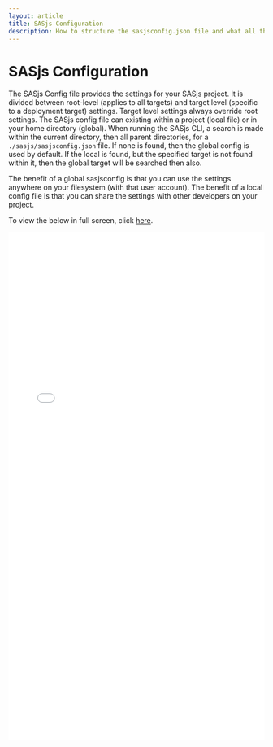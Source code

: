 ```yaml
---
layout: article
title: SASjs Configuration
description: How to structure the sasjsconfig.json file and what all the attributes actually do
---
```


# SASjs Configuration

The SASjs Config file provides the settings for your SASjs project. It is divided between root-level (applies to all targets) and target level (specific to a deployment target) settings. Target level settings always override root settings. The SASjs config file can existing within a project (local file) or in your home directory (global). When running the SASjs CLI, a search is made within the current directory, then all parent directories, for a `./sasjs/sasjsconfig.json` file. If none is found, then the global config is used by default. If the local is found, but the specified target is not found within it, then the global target will be searched then also.

The benefit of a global sasjsconfig is that you can use the settings anywhere on your filesystem (with that user account). The benefit of a local config file is that you can share the settings with other developers on your project.

To view the below in full screen, click [here](/sasjsconfig.html).

<iframe src="/sasjsconfig.html" width="100%" height="1000" style="border:none;">
</iframe>

